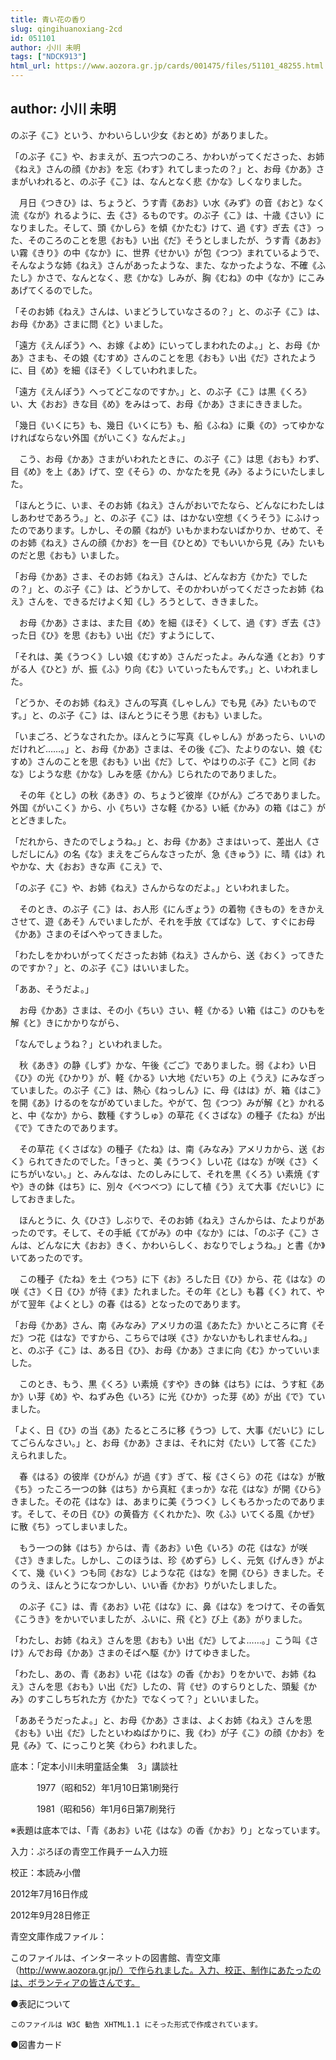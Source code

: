 ```yaml
---
title: 青い花の香り
slug: qingihuanoxiang-2cd
id: 051101
author: 小川 未明
tags: ["NDCK913"]
html_url: https://www.aozora.gr.jp/cards/001475/files/51101_48255.html
---
```


## author: 小川 未明

のぶ子《こ》という、かわいらしい少女《おとめ》がありました。

「のぶ子《こ》や、おまえが、五つ六つのころ、かわいがってくださった、お姉《ねえ》さんの顔《かお》を忘《わす》れてしまったの？」と、お母《かあ》さまがいわれると、のぶ子《こ》は、なんとなく悲《かな》しくなりました。

　月日《つきひ》は、ちょうど、うす青《あお》い水《みず》の音《おと》なく流《なが》れるように、去《さ》るものです。のぶ子《こ》は、十歳《さい》になりました。そして、頭《かしら》を傾《かたむ》けて、過《す》ぎ去《さ》った、そのころのことを思《おも》い出《だ》そうとしましたが、うす青《あお》い霧《きり》の中《なか》に、世界《せかい》が包《つつ》まれているようで、そんなような姉《ねえ》さんがあったような、また、なかったような、不確《ふたし》かさで、なんとなく、悲《かな》しみが、胸《むね》の中《なか》にこみあげてくるのでした。

「そのお姉《ねえ》さんは、いまどうしていなさるの？」と、のぶ子《こ》は、お母《かあ》さまに問《と》いました。

「遠方《えんぽう》へ、お嫁《よめ》にいってしまわれたのよ。」と、お母《かあ》さまも、その娘《むすめ》さんのことを思《おも》い出《だ》されたように、目《め》を細《ほそ》くしていわれました。

「遠方《えんぽう》へってどこなのですか。」と、のぶ子《こ》は黒《くろ》い、大《おお》きな目《め》をみはって、お母《かあ》さまにききました。

「幾日《いくにち》も、幾日《いくにち》も、船《ふね》に乗《の》ってゆかなければならない外国《がいこく》なんだよ。」

　こう、お母《かあ》さまがいわれたときに、のぶ子《こ》は思《おも》わず、目《め》を上《あ》げて、空《そら》の、かなたを見《み》るようにいたしました。

「ほんとうに、いま、そのお姉《ねえ》さんがおいでたなら、どんなにわたしはしあわせであろう。」と、のぶ子《こ》は、はかない空想《くうそう》にふけったのであります。しかし、その願《ねが》いもかまわないばかりか、せめて、そのお姉《ねえ》さんの顔《かお》を一目《ひとめ》でもいいから見《み》たいものだと思《おも》いました。

「お母《かあ》さま、そのお姉《ねえ》さんは、どんなお方《かた》でしたの？」と、のぶ子《こ》は、どうかして、そのかわいがってくださったお姉《ねえ》さんを、できるだけよく知《し》ろうとして、ききました。

　お母《かあ》さまは、また目《め》を細《ほそ》くして、過《す》ぎ去《さ》った日《ひ》を思《おも》い出《だ》すようにして、

「それは、美《うつく》しい娘《むすめ》さんだったよ。みんな通《とお》りすがる人《ひと》が、振《ふ》り向《む》いていったもんです。」と、いわれました。

「どうか、そのお姉《ねえ》さんの写真《しゃしん》でも見《み》たいものです。」と、のぶ子《こ》は、ほんとうにそう思《おも》いました。

「いまごろ、どうなされたか。ほんとうに写真《しゃしん》があったら、いいのだけれど……。」と、お母《かあ》さまは、その後《ご》、たよりのない、娘《むすめ》さんのことを思《おも》い出《だ》して、やはりのぶ子《こ》と同《おな》じような悲《かな》しみを感《かん》じられたのでありました。

　その年《とし》の秋《あき》の、ちょうど彼岸《ひがん》ごろでありました。外国《がいこく》から、小《ちい》さな軽《かる》い紙《かみ》の箱《はこ》がとどきました。

「だれから、きたのでしょうね。」と、お母《かあ》さまはいって、差出人《さしだしにん》の名《な》まえをごらんなさったが、急《きゅう》に、晴《は》れやかな、大《おお》きな声《こえ》で、

「のぶ子《こ》や、お姉《ねえ》さんからなのだよ。」といわれました。

　そのとき、のぶ子《こ》は、お人形《にんぎょう》の着物《きもの》をきかえさせて、遊《あそ》んでいましたが、それを手放《てばな》して、すぐにお母《かあ》さまのそばへやってきました。

「わたしをかわいがってくださったお姉《ねえ》さんから、送《おく》ってきたのですか？」と、のぶ子《こ》はいいました。

「ああ、そうだよ。」

　お母《かあ》さまは、その小《ちい》さい、軽《かる》い箱《はこ》のひもを解《と》きにかかりながら、

「なんでしょうね？」といわれました。

　秋《あき》の静《しず》かな、午後《ごご》でありました。弱《よわ》い日《ひ》の光《ひかり》が、軽《かる》い大地《だいち》の上《うえ》にみなぎっていました。のぶ子《こ》は、熱心《ねっしん》に、母《はは》が、箱《はこ》を開《あ》けるのをながめていました。やがて、包《つつ》みが解《と》かれると、中《なか》から、数種《すうしゅ》の草花《くさばな》の種子《たね》が出《で》てきたのであります。

　その草花《くさばな》の種子《たね》は、南《みなみ》アメリカから、送《おく》られてきたのでした。「きっと、美《うつく》しい花《はな》が咲《さ》くにちがいない。」と、みんなは、たのしみにして、それを黒《くろ》い素焼《すや》きの鉢《はち》に、別々《べつべつ》にして植《う》えて大事《だいじ》にしておきました。

　ほんとうに、久《ひさ》しぶりで、そのお姉《ねえ》さんからは、たよりがあったのです。そして、その手紙《てがみ》の中《なか》には、「のぶ子《こ》さんは、どんなに大《おお》きく、かわいらしく、おなりでしょうね。」と書《か》いてあったのです。

　この種子《たね》を土《つち》に下《お》ろした日《ひ》から、花《はな》の咲《さ》く日《ひ》が待《ま》たれました。その年《とし》も暮《く》れて、やがて翌年《よくとし》の春《はる》となったのであります。

「お母《かあ》さん、南《みなみ》アメリカの温《あたた》かいところに育《そだ》つ花《はな》ですから、こちらでは咲《さ》かないかもしれませんね。」と、のぶ子《こ》は、ある日《ひ》、お母《かあ》さまに向《む》かっていいました。

　このとき、もう、黒《くろ》い素焼《すや》きの鉢《はち》には、うす紅《あか》い芽《め》や、ねずみ色《いろ》に光《ひか》った芽《め》が出《で》ていました。

「よく、日《ひ》の当《あ》たるところに移《うつ》して、大事《だいじ》にしてごらんなさい。」と、お母《かあ》さまは、それに対《たい》して答《こた》えられました。

　春《はる》の彼岸《ひがん》が過《す》ぎて、桜《さくら》の花《はな》が散《ち》ったころ一つの鉢《はち》から真紅《まっか》な花《はな》が開《ひら》きました。その花《はな》は、あまりに美《うつく》しくもろかったのであります。そして、その日《ひ》の黄昏方《くれかた》、吹《ふ》いてくる風《かぜ》に散《ち》ってしまいました。

　もう一つの鉢《はち》からは、青《あお》い色《いろ》の花《はな》が咲《さ》きました。しかし、このほうは、珍《めずら》しく、元気《げんき》がよくて、幾《いく》つも同《おな》じような花《はな》を開《ひら》きました。そのうえ、ほんとうになつかしい、いい香《かお》りがいたしました。

　のぶ子《こ》は、青《あお》い花《はな》に、鼻《はな》をつけて、その香気《こうき》をかいでいましたが、ふいに、飛《と》び上《あ》がりました。

「わたし、お姉《ねえ》さんを思《おも》い出《だ》してよ……。」こう叫《さけ》んでお母《かあ》さまのそばへ駆《か》けてゆきました。

「わたし、あの、青《あお》い花《はな》の香《かお》りをかいで、お姉《ねえ》さんを思《おも》い出《だ》したの、背《せ》のすらりとした、頭髪《かみ》のすこしちぢれた方《かた》でなくって？」といいました。

「ああそうだったよ。」と、お母《かあ》さまは、よくお姉《ねえ》さんを思《おも》い出《だ》したといわぬばかりに、我《わ》が子《こ》の顔《かお》を見《み》て、にっこりと笑《わら》われました。













底本：「定本小川未明童話全集　3」講談社

　　　1977（昭和52）年1月10日第1刷発行

　　　1981（昭和56）年1月6日第7刷発行

※表題は底本では、「青《あお》い花《はな》の香《かお》り」となっています。

入力：ぷろぼの青空工作員チーム入力班

校正：本読み小僧

2012年7月16日作成

2012年9月28日修正

青空文庫作成ファイル：

このファイルは、インターネットの図書館、青空文庫（http://www.aozora.gr.jp/）で作られました。入力、校正、制作にあたったのは、ボランティアの皆さんです。











●表記について


	このファイルは W3C 勧告 XHTML1.1 にそった形式で作成されています。







●図書カード